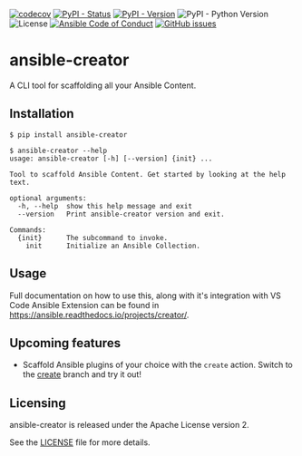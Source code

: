 [![codecov](https://codecov.io/github/ansible/ansible-creator/graph/badge.svg?token=QZKqxsNNsL)](https://codecov.io/github/ansible/ansible-creator)
[![PyPI - Status](https://img.shields.io/pypi/status/ansible-creator)](https://pypi.org/project/ansible-creator/)
[![PyPI - Version](https://img.shields.io/pypi/v/ansible-creator)](https://pypi.org/project/ansible-creator/)
![PyPI - Python Version](https://img.shields.io/pypi/pyversions/ansible-creator)
![License](https://img.shields.io/github/license/ansible/ansible-creator)
[![Ansible Code of Conduct](https://img.shields.io/badge/Code%20of%20Conduct-Ansible-silver.svg)](https://docs.ansible.com/ansible/latest/community/code_of_conduct.html)
[![GitHub issues](https://img.shields.io/github/issues/ansible/ansible-creator)](https://github.com/ansible/ansible-creator/issues)

# ansible-creator

A CLI tool for scaffolding all your Ansible Content.

## Installation

```shell
$ pip install ansible-creator
```

```shell
$ ansible-creator --help
usage: ansible-creator [-h] [--version] {init} ...

Tool to scaffold Ansible Content. Get started by looking at the help text.

optional arguments:
  -h, --help  show this help message and exit
  --version   Print ansible-creator version and exit.

Commands:
  {init}      The subcommand to invoke.
    init      Initialize an Ansible Collection.
```

## Usage

Full documentation on how to use this, along with it's integration with VS Code Ansible Extension can be found in https://ansible.readthedocs.io/projects/creator/.

## Upcoming features

- Scaffold Ansible plugins of your choice with the `create` action.
  Switch to the [create](https://github.com/ansible-community/ansible-creator/tree/create) branch and try it out!

## Licensing

ansible-creator is released under the Apache License version 2.

See the [LICENSE](https://github.com/ansible/ansible-creator/blob/main/LICENSE) file for more details.
